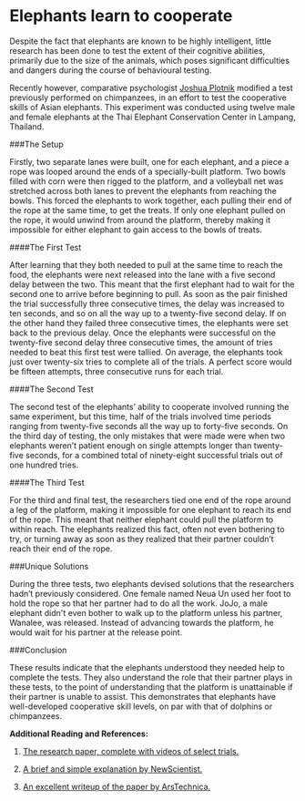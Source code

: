 # Elephants learn to cooperate

Despite the fact that elephants are known to be highly intelligent, little research has been done to test the extent of their cognitive abilities, primarily due to the size of the animals, which poses significant difficulties and dangers during the course of behavioural testing.

Recently however, comparative psychologist [Joshua Plotnik](http://www.emory.edu/LIVING_LINKS/plotnik.html "Living Links Center, Emory University") modified a test previously performed on chimpanzees, in an effort to test the cooperative skills of Asian elephants. This experiment was conducted using twelve male and female elephants at the Thai Elephant Conservation Center in Lampang, Thailand.


###The Setup

Firstly, two separate lanes were built, one for each elephant, and a piece a rope was looped around the ends of a specially-built platform. Two bowls filled with corn were then rigged to the platform, and a volleyball net was stretched across both lanes to prevent the elephants from reaching the bowls. This forced the elephants to work together, each pulling their end of the rope at the same time, to get the treats. If only one elephant pulled on the rope, it would unwind from around the platform, thereby making it impossible for either elephant to gain access to the bowls of treats.


####The First Test

After learning that they both needed to pull at the same time to reach the food, the elephants were next released into the lane with a five second delay between the two. This meant that the first elephant had to wait for the second one to arrive before beginning to pull. As soon as the pair finished the trial successfully three consecutive times, the delay was increased to ten seconds, and so on all the way up to a twenty-five second delay. If on the other hand they failed three consecutive times, the elephants were set back to the previous delay.
Once the elephants were successful on the twenty-five second delay three consecutive times, the amount of tries needed to beat this first test were tallied. On average, the elephants took just over twenty-six tries to complete all of the trials. A perfect score would be fifteen attempts, three consecutive runs for each trial.


####The Second Test

The second test of the elephants’ ability to cooperate involved running the same experiment, but this time, half of the trials involved time periods ranging from twenty-five seconds all the way up to forty-five seconds. On the third day of testing, the only mistakes that were made were when two elephants weren’t patient enough on single attempts longer than twenty-five seconds, for a combined total of ninety-eight successful trials out of one hundred tries.


####The Third Test

For the third and final test, the researchers tied one end of the rope around a leg of the platform, making it impossible for one elephant to reach its end of the rope. This meant that neither elephant could pull the platform to within reach. The elephants realized this fact, often not even bothering to try, or turning away as soon as they realized that their partner couldn’t reach their end of the rope.


###Unique Solutions

During the three tests, two elephants devised solutions that the researchers hadn’t previously considered. One female named Neua Un used her foot to hold the rope so that her partner had to do all the work. JoJo, a male elephant didn't even bother to walk up to the platform unless his partner, Wanalee, was released. Instead of advancing towards the platform, he would wait for his partner at the release point.


###Conclusion

These results indicate that the elephants understood they needed help to complete the tests. They also understand the role that their partner plays in these tests, to the point of understanding that the platform is unattainable if their partner is unable to assist. This demonstrates that elephants have well-developed cooperative skill levels, on par with that of dolphins or chimpanzees.

**Additional Reading and References:**

1. [The research paper, complete with videos of select trials.](http://dx.doi.org/10.1073/pnas.1101765108 "http://dx.dni.org/10.1073/pnas.1101765108")

2. [A brief and simple explanation by NewScientist.](http://www.newscientist.com/article/dn20212-elephants-know-when-they-need-a-helping-trunk.html "http://www.newscientist.com/article/dn20212-elephants-know-when-they-need-a-helping-trunk.html")

3. [An excellent writeup of the paper by ArsTechnica.](http://arstechnica.com/science/news/2011/03/elephants-understand-the-value-of-a-partner.ars "http://arstechnica.com/science/news/2011/03/elephants-understand-the-value-of-a-partner.ars")

